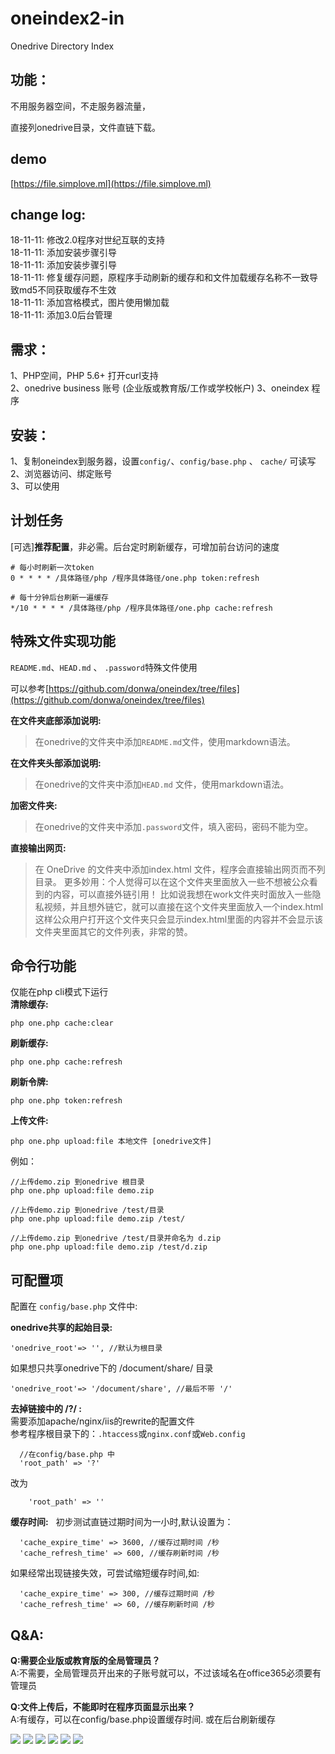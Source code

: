 # oneindex2-in
Onedrive Directory Index

## 功能：
不用服务器空间，不走服务器流量，  

直接列onedrive目录，文件直链下载。  

## demo
[https://file.simplove.ml](https://file.simplove.ml)  

## change log:  
18-11-11: 修改2.0程序对世纪互联的支持  
18-11-11: 添加安装步骤引导  
18-11-11: 添加安装步骤引导  
18-11-11: 修复缓存问题，原程序手动刷新的缓存和和文件加载缓存名称不一致导致md5不同获取缓存不生效  
18-11-11: 添加宫格模式，图片使用懒加载  
18-11-11: 添加3.0后台管理  
  

  
  
## 需求：
1、PHP空间，PHP 5.6+ 打开curl支持  
2、onedrive business 账号 (企业版或教育版/工作或学校帐户)
3、oneindex 程序   

## 安装：
1、复制oneindex到服务器，设置` config/ `、`config/base.php` 、 `cache/` 可读写  
2、浏览器访问、绑定账号  
3、可以使用  

## 计划任务  
[可选]**推荐配置**，非必需。后台定时刷新缓存，可增加前台访问的速度  
```
# 每小时刷新一次token
0 * * * * /具体路径/php /程序具体路径/one.php token:refresh

# 每十分钟后台刷新一遍缓存
*/10 * * * * /具体路径/php /程序具体路径/one.php cache:refresh
```

## 特殊文件实现功能  
` README.md `、`HEAD.md` 、 `.password`特殊文件使用  

可以参考[https://github.com/donwa/oneindex/tree/files](https://github.com/donwa/oneindex/tree/files)  

**在文件夹底部添加说明:**  
>在onedrive的文件夹中添加` README.md `文件，使用markdown语法。  

**在文件夹头部添加说明:**  
>在onedrive的文件夹中添加`HEAD.md` 文件，使用markdown语法。  

**加密文件夹:**  
>在onedrive的文件夹中添加`.password`文件，填入密码，密码不能为空。  

**直接输出网页:**  
>在 OneDrive 的文件夹中添加index.html 文件，程序会直接输出网页而不列目录。
更多妙用：个人觉得可以在这个文件夹里面放入一些不想被公众看到的内容，可以直接外链引用！
比如说我想在work文件夹时面放入一些隐私视频，并且想外链它，就可以直接在这个文件夹里面放入一个index.html
这样公众用户打开这个文件夹只会显示index.html里面的内容并不会显示该文件夹里面其它的文件列表，非常的赞。

## 命令行功能  
仅能在php cli模式下运行  
**清除缓存:**  
```
php one.php cache:clear
```
**刷新缓存:**  
```
php one.php cache:refresh
```
**刷新令牌:**  
```
php one.php token:refresh
```
**上传文件:**  
```
php one.php upload:file 本地文件 [onedrive文件]
```
例如：  
```
//上传demo.zip 到onedrive 根目录  
php one.php upload:file demo.zip  

//上传demo.zip 到onedrive /test/目录  
php one.php upload:file demo.zip /test/  

//上传demo.zip 到onedrive /test/目录并命名为 d.zip
php one.php upload:file demo.zip /test/d.zip  
```

## 可配置项
配置在 `config/base.php` 文件中:  

**onedrive共享的起始目录:**  
```
'onedrive_root'=> '', //默认为根目录
```  

如果想只共享onedrive下的 /document/share/ 目录  
```
'onedrive_root'=> '/document/share', //最后不带 '/'
```  
  
**去掉链接中的 /?/ :**  
需要添加apache/nginx/iis的rewrite的配置文件  
参考程序根目录下的：`.htaccess`或`nginx.conf`或`Web.config`  
```
  //在config/base.php 中
  'root_path' => '?' 
```
改为  

```
    'root_path' => '' 
```  
  
**缓存时间:**  
初步测试直链过期时间为一小时,默认设置为： 
```
  'cache_expire_time' => 3600, //缓存过期时间 /秒
  'cache_refresh_time' => 600, //缓存刷新时间 /秒
```
如果经常出现链接失效，可尝试缩短缓存时间,如:  
```
  'cache_expire_time' => 300, //缓存过期时间 /秒
  'cache_refresh_time' => 60, //缓存刷新时间 /秒
```




## Q&A:  
**Q:需要企业版或教育版的全局管理员？**  
A:不需要，全局管理员开出来的子账号就可以，不过该域名在office365必须要有管理员  

**Q:文件上传后，不能即时在程序页面显示出来？**  
A:有缓存，可以在config/base.php设置缓存时间. 或在后台刷新缓存

![](http://pan.ilt.me/Images/preview/1.png)
![](http://pan.ilt.me/Images/preview/2.png)
![](http://pan.ilt.me/Images/preview/3.png)
![](http://pan.ilt.me/Images/preview/4.png)
![](http://pan.ilt.me/Images/preview/5.png)
![](http://pan.ilt.me/Images/preview/6.png)
